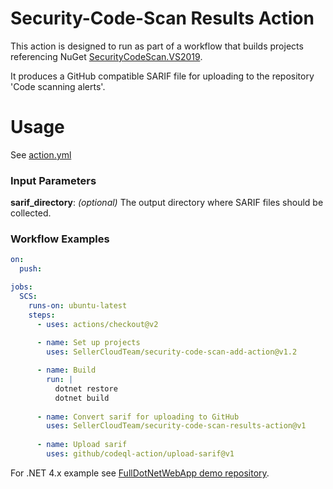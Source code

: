 # Security-Code-Scan Results Action

This action is designed to run as part of a workflow that builds projects referencing NuGet [SecurityCodeScan.VS2019](https://www.nuget.org/packages/SecurityCodeScan.VS2019/).

It produces a GitHub compatible SARIF file for uploading to the repository 'Code scanning alerts'.

# Usage

See [action.yml](action.yml)

### Input Parameters

**sarif_directory**: _(optional)_ The output directory where SARIF files should be collected.

### Workflow Examples

```yaml
on:
  push:

jobs:
  SCS:
    runs-on: ubuntu-latest
    steps:     
      - uses: actions/checkout@v2
      
      - name: Set up projects
        uses: SellerCloudTeam/security-code-scan-add-action@v1.2

      - name: Build
        run: |
          dotnet restore
          dotnet build
        
      - name: Convert sarif for uploading to GitHub
        uses: SellerCloudTeam/security-code-scan-results-action@v1
        
      - name: Upload sarif	
        uses: github/codeql-action/upload-sarif@v1
```

For .NET 4.x example see [FullDotNetWebApp demo repository](https://github.com/SellerCloudTeam/FullDotNetWebApp).
